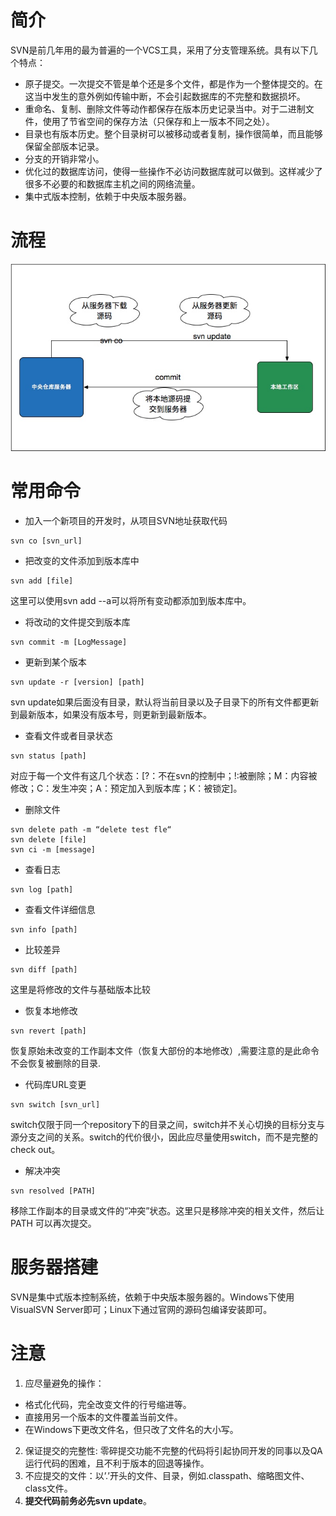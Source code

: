 # 简介
SVN是前几年用的最为普遍的一个VCS工具，采用了分支管理系统。具有以下几个特点：

+ 原子提交。一次提交不管是单个还是多个文件，都是作为一个整体提交的。在这当中发生的意外例如传输中断，不会引起数据库的不完整和数据损坏。
+ 重命名、复制、删除文件等动作都保存在版本历史记录当中。对于二进制文件，使用了节省空间的保存方法（只保存和上一版本不同之处）。
+ 目录也有版本历史。整个目录树可以被移动或者复制，操作很简单，而且能够保留全部版本记录。
+ 分支的开销非常小。
+ 优化过的数据库访问，使得一些操作不必访问数据库就可以做到。这样减少了很多不必要的和数据库主机之间的网络流量。
+ 集中式版本控制，依赖于中央版本服务器。

# 流程
![alt 流程图](../../sources/img/svn.jpg)


#  常用命令

+ 加入一个新项目的开发时，从项目SVN地址获取代码
```
svn co [svn_url]
```

+ 把改变的文件添加到版本库中
```
svn add [file]
```
这里可以使用svn add --a可以将所有变动都添加到版本库中。

+ 将改动的文件提交到版本库
```
svn commit -m [LogMessage]
```
+ 更新到某个版本
```
svn update -r [version] [path]
```
svn update如果后面没有目录，默认将当前目录以及子目录下的所有文件都更新到最新版本，如果没有版本号，则更新到最新版本。

+ 查看文件或者目录状态
```
svn status [path]
```
对应于每一个文件有这几个状态：[?：不在svn的控制中；!:被删除；M：内容被修改；C：发生冲突；A：预定加入到版本库；K：被锁定]。

+ 删除文件
```
svn delete path -m “delete test fle“
svn delete [file]
svn ci -m [message]
```
+ 查看日志
```
svn log [path]
```
+ 查看文件详细信息
```
svn info [path]
```
+ 比较差异
```
svn diff [path]
```
这里是将修改的文件与基础版本比较

+ 恢复本地修改
```
svn revert [path]
```
恢复原始未改变的工作副本文件（恢复大部份的本地修改）,需要注意的是此命令不会恢复被删除的目录.

+ 代码库URL变更
```
svn switch [svn_url]
```
switch仅限于同一个repository下的目录之间，switch并不关心切换的目标分支与源分支之间的关系。switch的代价很小，因此应尽量使用switch，而不是完整的check out。

+ 解决冲突
```
svn resolved [PATH]
```
移除工作副本的目录或文件的“冲突”状态。这里只是移除冲突的相关文件，然后让 PATH 可以再次提交。


# 服务器搭建
SVN是集中式版本控制系统，依赖于中央版本服务器的。Windows下使用VisualSVN Server即可；Linux下通过官网的源码包编译安装即可。

# 注意
1. 应尽量避免的操作：
+ 格式化代码，完全改变文件的行号缩进等。
+ 直接用另一个版本的文件覆盖当前文件。
+ 在Windows下更改文件名，但只改了文件名的大小写。
2. 保证提交的完整性: 零碎提交功能不完整的代码将引起协同开发的同事以及QA运行代码的困难，且不利于版本的回退等操作。
3. 不应提交的文件：以’.’开头的文件、目录，例如.classpath、缩略图文件、class文件。
4. **提交代码前务必先svn update**。